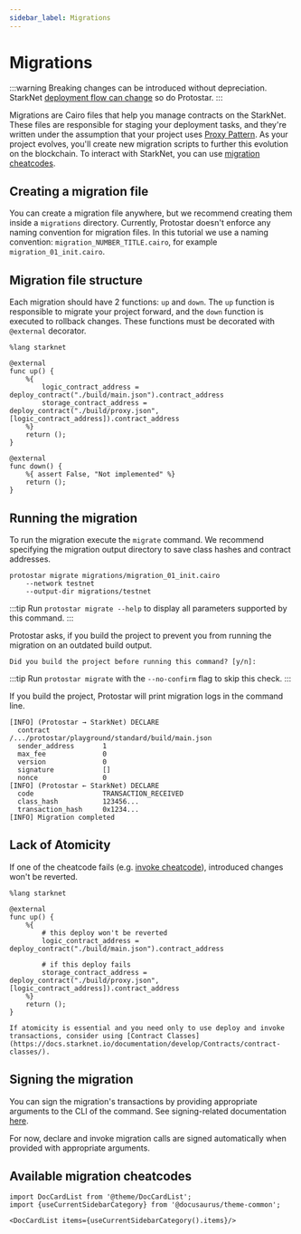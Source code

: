 ```yaml
---
sidebar_label: Migrations
---
```


# Migrations

:::warning
Breaking changes can be introduced without depreciation. StarkNet [deployment flow can change](https://community.starknet.io/t/universal-deployer-contract-proposal/1864) so do Protostar.
:::


Migrations are Cairo files that help you manage contracts on the StarkNet.
These files are responsible for staging your deployment tasks, and they're written under the assumption that your project uses [Proxy Pattern](https://blog.openzeppelin.com/proxy-patterns/).
As your project evolves, you'll create new migration scripts to further this evolution on the blockchain.
To interact with StarkNet, you can use [migration cheatcodes](#available-migration-cheatcodes). 

## Creating a migration file
You can create a migration file anywhere, but we recommend creating them inside a `migrations` directory. Currently, Protostar doesn't enforce any naming convention for migration files. In this tutorial we use a naming convention: `migration_NUMBER_TITLE.cairo`, for example `migration_01_init.cairo`.

## Migration file structure
Each migration should have 2 functions: `up` and `down`. The `up` function is responsible to migrate your project forward, and the `down` function is executed to rollback changes. These functions must be decorated with `@external` decorator.

```cairo title="Deploying storage and logic contracts"
%lang starknet

@external
func up() {
    %{
        logic_contract_address = deploy_contract("./build/main.json").contract_address
        storage_contract_address = deploy_contract("./build/proxy.json", [logic_contract_address]).contract_address
    %}
    return ();
}

@external
func down() {
    %{ assert False, "Not implemented" %}
    return ();
}
``` 

## Running the migration
To run the migration execute the `migrate` command. We recommend specifying the migration output directory to save class hashes and contract addresses.

```shell title="Running the migration to the testnet"
protostar migrate migrations/migration_01_init.cairo
    --network testnet
    --output-dir migrations/testnet
```

:::tip
Run `protostar migrate --help` to display all parameters supported by this command.
:::

Protostar asks, if you build the project to prevent you from running the migration on an outdated build output.

```text title="Type 'y' to continue"
Did you build the project before running this command? [y/n]: 
```

:::tip
Run `protostar migrate` with the `--no-confirm` flag to skip this check.
:::


If you build the project, Protostar will print migration logs in the command line.

```text title="You can use this output for the debugging purposes"
[INFO] (Protostar → StarkNet) DECLARE
  contract             /.../protostar/playground/standard/build/main.json
  sender_address       1
  max_fee              0
  version              0
  signature            []
  nonce                0
[INFO] (Protostar ← StarkNet) DECLARE
  code                 TRANSACTION_RECEIVED
  class_hash           123456...
  transaction_hash     0x1234...
[INFO] Migration completed
```

## Lack of Atomicity
If one of the cheatcode fails (e.g. [invoke cheatcode](migrations/invoke)), introduced changes won't be reverted.
```cairo
%lang starknet

@external
func up() { 
    %{ 
        # this deploy won't be reverted
        logic_contract_address = deploy_contract("./build/main.json").contract_address

        # if this deploy fails
        storage_contract_address = deploy_contract("./build/proxy.json", [logic_contract_address]).contract_address 
    %}
    return ();
}

If atomicity is essential and you need only to use deploy and invoke transactions, consider using [Contract Classes](https://docs.starknet.io/documentation/develop/Contracts/contract-classes/).
``` 

## Signing the migration
You can sign the migration's transactions by providing appropriate arguments to the CLI of the command. 
See signing-related documentation [here](../01-cli.md#signing-a-declaration).

For now, declare and invoke migration calls are signed automatically when provided with appropriate arguments.

## Available migration cheatcodes
```mdx-code-block
import DocCardList from '@theme/DocCardList';
import {useCurrentSidebarCategory} from '@docusaurus/theme-common';

<DocCardList items={useCurrentSidebarCategory().items}/>
```
